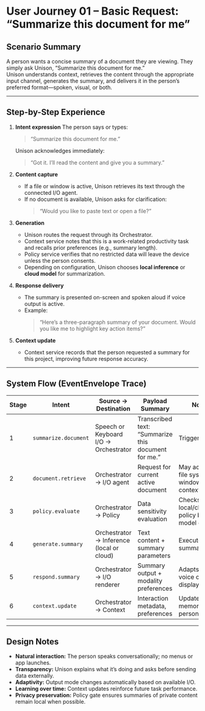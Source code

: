 # User Journey 01 – Basic Request: “Summarize this document for me”

## Scenario Summary

A person wants a concise summary of a document they are viewing. They simply ask Unison, “Summarize this document for me.”  
Unison understands context, retrieves the content through the appropriate input channel, generates the summary, and delivers it in the person’s preferred format—spoken, visual, or both.

---

## Step-by-Step Experience

1. **Intent expression**
   The person says or types:  
   > “Summarize this document for me.”  

   Unison acknowledges immediately:  
   > “Got it. I’ll read the content and give you a summary.”  

2. **Content capture**
   - If a file or window is active, Unison retrieves its text through the connected I/O agent.  
   - If no document is available, Unison asks for clarification:  
     > “Would you like to paste text or open a file?”  

3. **Generation**
   - Unison routes the request through its Orchestrator.  
   - Context service notes that this is a work-related productivity task and recalls prior preferences (e.g., summary length).  
   - Policy service verifies that no restricted data will leave the device unless the person consents.  
   - Depending on configuration, Unison chooses **local inference** or **cloud model** for summarization.  

4. **Response delivery**
   - The summary is presented on-screen and spoken aloud if voice output is active.  
   - Example:  
     > “Here’s a three-paragraph summary of your document. Would you like me to highlight key action items?”  

5. **Context update**
   - Context service records that the person requested a summary for this project, improving future response accuracy.

---

## System Flow (EventEnvelope Trace)

| Stage | Intent | Source → Destination | Payload Summary | Notes |
|--------|---------|----------------------|-----------------|-------|
| 1 | `summarize.document` | Speech or Keyboard I/O → Orchestrator | Transcribed text: “Summarize this document for me.” | Trigger event |
| 2 | `document.retrieve` | Orchestrator → I/O agent | Request for current active document | May access file system or window context |
| 3 | `policy.evaluate` | Orchestrator → Policy | Data sensitivity evaluation | Checks local/cloud policy before model call |
| 4 | `generate.summary` | Orchestrator → Inference (local or cloud) | Text content + summary parameters | Executes summarization |
| 5 | `respond.summary` | Orchestrator → I/O renderer | Summary output + modality preferences | Adapts to voice or display |
| 6 | `context.update` | Orchestrator → Context | Interaction metadata, preferences | Updates memory for personalization |

---

## Design Notes

- **Natural interaction:** The person speaks conversationally; no menus or app launches.  
- **Transparency:** Unison explains what it’s doing and asks before sending data externally.  
- **Adaptivity:** Output mode changes automatically based on available I/O.  
- **Learning over time:** Context updates reinforce future task performance.  
- **Privacy preservation:** Policy gate ensures summaries of private content remain local when possible.
